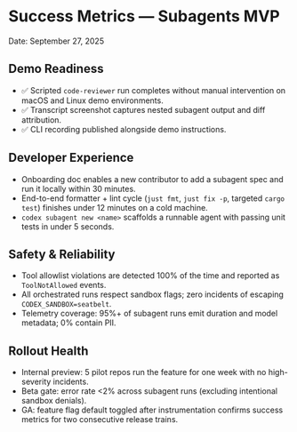 # Success Metrics — Subagents MVP

Date: September 27, 2025

## Demo Readiness

- ✅ Scripted `code-reviewer` run completes without manual intervention on macOS and Linux demo environments.
- ✅ Transcript screenshot captures nested subagent output and diff attribution.
- ✅ CLI recording published alongside demo instructions.

## Developer Experience

- Onboarding doc enables a new contributor to add a subagent spec and run it locally within 30 minutes.
- End-to-end formatter + lint cycle (`just fmt`, `just fix -p`, targeted `cargo test`) finishes under 12 minutes on a cold machine.
- `codex subagent new <name>` scaffolds a runnable agent with passing unit tests in under 5 seconds.

## Safety & Reliability

- Tool allowlist violations are detected 100% of the time and reported as `ToolNotAllowed` events.
- All orchestrated runs respect sandbox flags; zero incidents of escaping `CODEX_SANDBOX=seatbelt`.
- Telemetry coverage: 95%+ of subagent runs emit duration and model metadata; 0% contain PII.

## Rollout Health

- Internal preview: 5 pilot repos run the feature for one week with no high-severity incidents.
- Beta gate: error rate <2% across subagent runs (excluding intentional sandbox denials).
- GA: feature flag default toggled after instrumentation confirms success metrics for two consecutive release trains.
